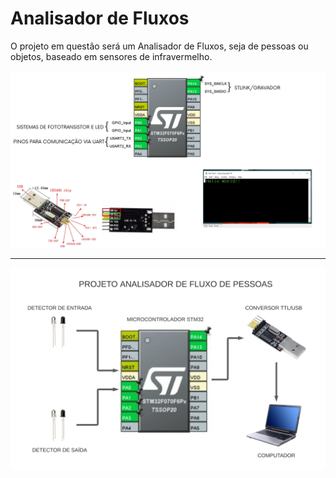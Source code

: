 # Analisador de Fluxos

O projeto em questão será um Analisador de Fluxos, seja de pessoas ou objetos, baseado em sensores de infravermelho.

![](https://github.com/ermeson-alves/Analisador-de-fluxos/blob/main/PF%20-%20Micros%20(1).png)
<hr>

![](https://github.com/ermeson-alves/Analisador-de-fluxos/blob/main/Diagrama%20em%20branco%20(3).png)

